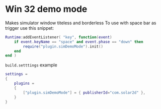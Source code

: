 # Win 32 demo mode

Makes simulator window titeless and borderless
To use with space bar as trigger use this snippet:

```lua
Runtime:addEventListener( "key", function(event)
	if event.keyName == "space" and event.phase == "down" then
		require("plugin.simDemoMode").init()
	end
end )
```

`build.setttings` example
```lua
settings =
{
	plugins =
	{
		["plugin.simDemoMode"] = { publisherId="com.solar2d" },
	}
}
```